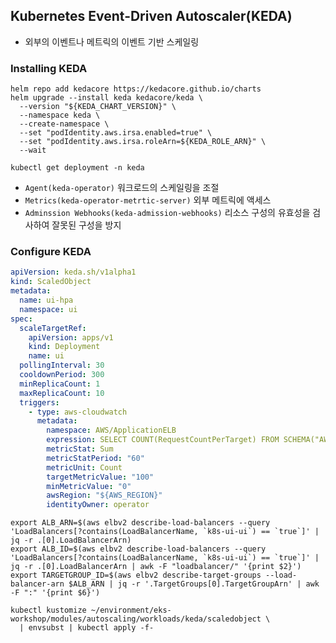 ## Kubernetes Event-Driven Autoscaler(KEDA)
* 외부의 이벤트나 메트릭의 이벤트 기반 스케일링

### Installing KEDA
```shell
helm repo add kedacore https://kedacore.github.io/charts
helm upgrade --install keda kedacore/keda \
  --version "${KEDA_CHART_VERSION}" \
  --namespace keda \
  --create-namespace \
  --set "podIdentity.aws.irsa.enabled=true" \
  --set "podIdentity.aws.irsa.roleArn=${KEDA_ROLE_ARN}" \
  --wait
```
```shell
kubectl get deployment -n keda
```
* `Agent(keda-operator)` 워크로드의 스케일링을 조절
* `Metrics(keda-operator-metrtic-server)` 외부 메트릭에 액세스
* `Adminssion Webhooks(keda-admission-webhooks)` 리소스 구성의 유효성을 검사하여 잘못된 구성을 방지

### Configure KEDA
```yaml
apiVersion: keda.sh/v1alpha1
kind: ScaledObject
metadata:
  name: ui-hpa
  namespace: ui
spec:
  scaleTargetRef:
    apiVersion: apps/v1
    kind: Deployment
    name: ui
  pollingInterval: 30
  cooldownPeriod: 300
  minReplicaCount: 1
  maxReplicaCount: 10
  triggers:
    - type: aws-cloudwatch
      metadata:
        namespace: AWS/ApplicationELB
        expression: SELECT COUNT(RequestCountPerTarget) FROM SCHEMA("AWS/ApplicationELB", LoadBalancer, TargetGroup) WHERE TargetGroup = '${TARGETGROUP_ID}' AND LoadBalancer = '${ALB_ID}'
        metricStat: Sum
        metricStatPeriod: "60"
        metricUnit: Count
        targetMetricValue: "100"
        minMetricValue: "0"
        awsRegion: "${AWS_REGION}"
        identityOwner: operator
```
```shell
export ALB_ARN=$(aws elbv2 describe-load-balancers --query 'LoadBalancers[?contains(LoadBalancerName, `k8s-ui-ui`) == `true`]' | jq -r .[0].LoadBalancerArn)
export ALB_ID=$(aws elbv2 describe-load-balancers --query 'LoadBalancers[?contains(LoadBalancerName, `k8s-ui-ui`) == `true`]' | jq -r .[0].LoadBalancerArn | awk -F "loadbalancer/" '{print $2}')
export TARGETGROUP_ID=$(aws elbv2 describe-target-groups --load-balancer-arn $ALB_ARN | jq -r '.TargetGroups[0].TargetGroupArn' | awk -F ":" '{print $6}')
```
```shell
kubectl kustomize ~/environment/eks-workshop/modules/autoscaling/workloads/keda/scaledobject \
  | envsubst | kubectl apply -f-
```